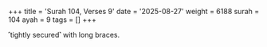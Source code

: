 +++
title = 'Surah 104, Verses 9'
date = '2025-08-27'
weight = 6188
surah = 104
ayah = 9
tags = []
+++

˹tightly secured˺ with long braces. 